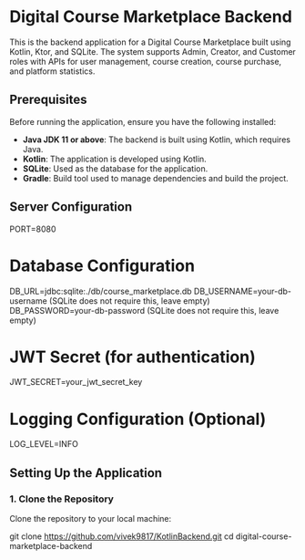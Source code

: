 # Digital Course Marketplace Backend

This is the backend application for a Digital Course Marketplace built using Kotlin, Ktor, and SQLite.
The system supports Admin, Creator, and Customer roles with APIs for user management, course creation,
course purchase, and platform statistics.

## Prerequisites

Before running the application, ensure you have the following installed:

- **Java JDK 11 or above**: The backend is built using Kotlin, which requires Java.
- **Kotlin**: The application is developed using Kotlin.
- **SQLite**: Used as the database for the application.
- **Gradle**: Build tool used to manage dependencies and build the project.

## Server Configuration

PORT=8080

# Database Configuration

DB_URL=jdbc:sqlite:./db/course_marketplace.db
DB_USERNAME=your-db-username (SQLite does not require this, leave empty)
DB_PASSWORD=your-db-password (SQLite does not require this, leave empty)

# JWT Secret (for authentication)

JWT_SECRET=your_jwt_secret_key

# Logging Configuration (Optional)

LOG_LEVEL=INFO

## Setting Up the Application

### 1. Clone the Repository

Clone the repository to your local machine:

git clone https://github.com/vivek9817/KotlinBackend.git
cd digital-course-marketplace-backend